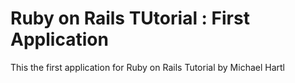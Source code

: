 # Ruby on Rails TUtorial : First Application

This the first application for Ruby on Rails Tutorial by Michael Hartl
